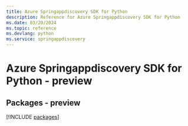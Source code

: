 ```yaml
---
title: Azure Springappdiscovery SDK for Python
description: Reference for Azure Springappdiscovery SDK for Python
ms.date: 03/20/2024
ms.topic: reference
ms.devlang: python
ms.service: springappdiscovery
---
```

# Azure Springappdiscovery SDK for Python - preview
## Packages - preview
[!INCLUDE [packages](springappdiscovery-index.md)]